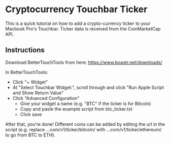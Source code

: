 <h1> Cryptocurrency Touchbar Ticker </h1>

This is a quick tutorial on how to add a crypto-currency ticker to your Macbook Pro's Touchbar. Ticker data is received from the CoinMarketCap API.

<h2> Instructions </h2>

Download BetterTouchTools from here: https://www.boastr.net/downloads/

In BetterTouchTools:
- Click "+ Widget"
- At "Select Touchbar Widget:", scroll through and click "Run Apple Script and Show Return Value"
- Click "Advanced Configuration"
  - Give your widget a name (e.g. "BTC" if the ticker is for Bitcoin)
  - Copy and paste the example script from btc_ticker.txt
  - Click save

After that, you're done! Different coins can be added by editing the url in the script (e.g. replace ...com/v1/ticker/bitcoin/ with ...com/v1/ticker/ethereum/ to go from BTC to ETH).
